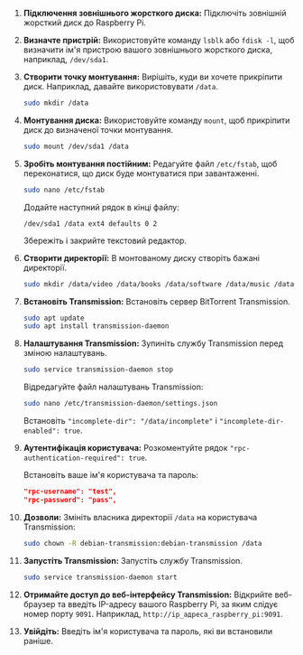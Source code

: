 
1. **Підключення зовнішнього жорсткого диска:**
   Підключіть зовнішній жорсткий диск до Raspberry Pi.

2. **Визначте пристрій:**
   Використовуйте команду `lsblk` або `fdisk -l`, щоб визначити ім'я пристрою вашого зовнішнього жорсткого диска, наприклад, `/dev/sda1`.

3. **Створити точку монтування:**
   Вирішіть, куди ви хочете прикріпити диск. Наприклад, давайте використовувати `/data`.

   ```bash
   sudo mkdir /data
   ```

4. **Монтування диска:**
   Використовуйте команду `mount`, щоб прикріпити диск до визначеної точки монтування.

   ```bash
   sudo mount /dev/sda1 /data
   ```

5. **Зробіть монтування постійним:**
   Редагуйте файл `/etc/fstab`, щоб переконатися, що диск буде монтуватися при завантаженні.

   ```bash
   sudo nano /etc/fstab
   ```

   Додайте наступний рядок в кінці файлу:

   ```
   /dev/sda1 /data ext4 defaults 0 2
   ```

   Збережіть і закрийте текстовий редактор.

6. **Створити директорії:**
   В монтованому диску створіть бажані директорії.

   ```bash
   sudo mkdir /data/video /data/books /data/software /data/music /data/incomplete
   ```

7. **Встановіть Transmission:**
   Встановіть сервер BitTorrent Transmission.

   ```bash
   sudo apt update
   sudo apt install transmission-daemon
   ```

8. **Налаштування Transmission:**
   Зупиніть службу Transmission перед зміною налаштувань.

   ```bash
   sudo service transmission-daemon stop
   ```

   Відредагуйте файл налаштувань Transmission:

   ```bash
   sudo nano /etc/transmission-daemon/settings.json
   ```

   Встановіть `"incomplete-dir": "/data/incomplete"` і `"incomplete-dir-enabled": true`.

9. **Аутентифікація користувача:**
   Розкоментуйте рядок `"rpc-authentication-required": true`.
   
   Встановіть ваше ім'я користувача та пароль:

   ```json
   "rpc-username": "test",
   "rpc-password": "pass",
   ```

10. **Дозволи:**
    Змініть власника директорії `/data` на користувача Transmission:

    ```bash
    sudo chown -R debian-transmission:debian-transmission /data
    ```

11. **Запустіть Transmission:**
    Запустіть службу Transmission.

    ```bash
    sudo service transmission-daemon start
    ```

12. **Отримайте доступ до веб-інтерфейсу Transmission:**
    Відкрийте веб-браузер та введіть IP-адресу вашого Raspberry Pi, за яким слідує номер порту `9091`. Наприклад, `http://ip_адреса_raspberry_pi:9091`.

13. **Увійдіть:**
    Введіть ім'я користувача та пароль, які ви встановили раніше.
